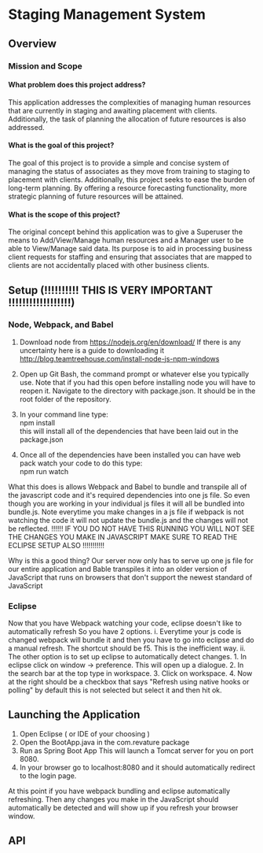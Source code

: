 # Staging Management System

## Overview

### Mission and Scope

#### What problem does this project address?
This application addresses the complexities of managing human
resources that are currently in staging and awaiting placement with clients.
Additionally, the task of planning the allocation of future resources is also addressed.


#### What is the goal of this project?
The goal of this project is to provide a simple and concise system of
managing the status of associates as they move from training to staging to placement with
clients. Additionally, this project seeks to ease the burden of long-term planning.
By offering a resource forecasting functionality, more strategic planning of future resources will be attained.


#### What is the scope of this project?
The original concept behind this application was to give a Superuser the means to Add/View/Manage
human resources and a Manager user to be able to View/Manage said data. Its purpose is to aid in processing business
client requests for staffing and ensuring that associates that are mapped to clients are not accidentally placed with
other business clients.

## Setup (!!!!!!!!!! THIS IS VERY IMPORTANT !!!!!!!!!!!!!!!!!!)

### Node, Webpack, and Babel
1. Download node from https://nodejs.org/en/download/
If there is any uncertainty here is a guide to downloading it
http://blog.teamtreehouse.com/install-node-js-npm-windows

2. Open up Git Bash, the command prompt or whatever else you typically use. Note that if you had this open before installing node
    you will have to reopen it. Navigate to the directory with package.json. It should be in the root folder of the repository.

3. In your command line type: <br />
    npm install <br />
this will install all of the dependencies that have been laid out in the package.json

4. Once all of the dependencies have been installed you can have web pack watch
your code to do this type: <br />
    npm run watch

What this does is allows Webpack and Babel to bundle and transpile all of the
javascript code and it's required dependencies into one js file.
So even though you are working in your individual js files it will all be
bundled into bundle.js. Note everytime you make changes in a js file if webpack is not
watching the code it will not update the bundle.js and the changes will not be reflected.
!!!!!! IF YOU DO NOT HAVE THIS RUNNING YOU WILL NOT SEE THE CHANGES YOU MAKE IN JAVASCRIPT MAKE SURE TO READ THE ECLIPSE SETUP ALSO !!!!!!!!!!!


Why is this a good thing?
Our server now only has to serve up one js file for our entire application
and Bable transpiles it into an older version of JavaScript 
that runs on browsers that don't support the newest standard of JavaScript

### Eclipse
Now that you have Webpack watching your code, eclipse doesn't like to automatically refresh
So you have 2 options.
i. Everytime your js code is changed webpack will bundle it and then you have to go into eclipse
and do a manual refresh. The shortcut should be f5. This is the inefficient way.
ii. The other option is to set up eclipse to automatically detect changes.
    1. In eclipse click on window -> preference. This will open up a dialogue. 
    2. In the search bar at the top type in workspace.
    3. Click on workspace.
    4. Now at the right should be a checkbox that says "Refresh using native hooks or polling"
    by default this is not selected but select it and then hit ok. 


## Launching the Application
1. Open Eclipse ( or IDE of your choosing )
2. Open the BootApp.java in the com.revature package
3. Run as Spring Boot App
This will launch a Tomcat server for you on port 8080.
4. In your browser go to localhost:8080 and it should automatically redirect to the login page.

At this point if you have webpack bundling and eclipse automatically refreshing. 
Then any changes you make in the JavaScript should automatically be detected and will
show up if you refresh your browser window. 

## API
